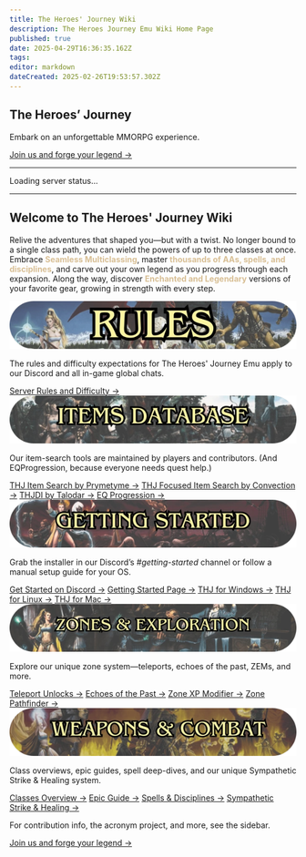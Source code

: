 ```yaml
---
title: The Heroes' Journey Wiki
description: The Heroes Journey Emu Wiki Home Page
published: true
date: 2025-04-29T16:36:35.162Z
tags: 
editor: markdown
dateCreated: 2025-02-26T19:53:57.302Z
---
```


<section class="frontpage-hero">
  <div class="hero-overlay">
    <div class="hero-content">
      <h1>The Heroes’ Journey</h1>
      <p>Embark on an unforgettable MMORPG experience.</p>
      <a href="https://heroesjourneyemu.com" class="cta-button hero-button">Join us and forge your legend →</a>
    </div>
  </div>
</section>

---

<div id="server-status">Loading server status...</div>

---

<section class="wiki-hero-section">
  <div class="wiki-hero-textbox">
    <h1 class="wiki-hero-title"> Welcome to The Heroes' Journey Wiki</h1>
    <p class="wiki-hero-subtitle">
      Relive the adventures that shaped you—but with a twist. No longer bound to a single class path, you can wield the powers of up to three classes at once.
      Embrace <span style="color:#d8bf95"><strong>Seamless Multiclassing</strong></span>, master
      <span style="color:#d8bf95"><strong>thousands of AAs, spells, and disciplines</strong></span>, and carve out your own legend as you progress through each expansion.
      Along the way, discover <span style="color:#d8bf95"><strong>Enchanted and Legendary</strong></span> versions of your favorite gear, growing in strength with every step.
    </p>
  </div>
</section>

<!-- ──────────────────────────────────────────────── -->
<section class="frontpage-section">

  <!-- 1) Rules -->
  <div class="topic-card">
    <img src="/rules_boxart_banner.webp" alt="Rules Banner" class="topic-banner">
    <p class="topic-description">
      The rules and difficulty expectations for The Heroes' Journey Emu apply to our Discord and all in-game global chats.
    </p>
    <div class="topic-cta">
      <a href="/rules" class="cta-button">Server Rules and Difficulty →</a>
    </div>
  </div>

  <!-- 2) Items & Database -->
  <div class="topic-card">
    <img src="/items_boxart_banner.webp" alt="Items Banner" class="topic-banner">
    <p class="topic-description">
      Our item-search tools are maintained by players and contributors. (And EQProgression, because everyone needs quest help.)
    </p>
    <div class="topic-cta">
      <a href="https://info.heroesjourneyemu.com" class="cta-button">THJ Item Search by Prymetyme →</a>
      <a href="https://eqdb.net/" class="cta-button">THJ Focused Item Search by Convection →</a>
      <a href="https://www.thjdi.cc/" class="cta-button">THJDI by Talodar →</a>
      <a href="https://www.eqprogression.com/" class="cta-button">EQ Progression →</a>
    </div>
  </div>

  <!-- 3) Getting Started -->
  <div class="topic-card">
    <img src="/gettingstarted_boxart_banner.webp" alt="Getting Started Banner" class="topic-banner">
    <p class="topic-description">
      Grab the installer in our Discord’s <em>#getting-started</em> channel or follow a manual setup guide for your OS.
    </p>
    <div class="topic-cta">
      <a href="https://discord.com/servers/the-heroes-journey-1204418766318862356" class="cta-button">Get Started on Discord →</a>
      <a href="/getting-started" class="cta-button">Getting Started Page →</a>
      <a href="/getting-started/installation-guide" class="cta-button">THJ for Windows →</a>
      <a href="/getting-started/linux" class="cta-button">THJ for Linux →</a>
      <a href="/getting-started/mac" class="cta-button">THJ for Mac →</a>
    </div>
  </div>

  <!-- 4) Zones -->
  <div class="topic-card">
    <img src="/zones_boxart_banner.webp" alt="Zones Banner" class="topic-banner">
    <p class="topic-description">
      Explore our unique zone system—teleports, echoes of the past, ZEMs, and more.
    </p>
    <div class="topic-cta">
      <a href="/exploration-and-combat/teleport" class="cta-button">Teleport Unlocks →</a>
      <a href="/exploration-and-combat/echo-of-the-past" class="cta-button">Echoes of the Past →</a>
      <a href="/exploration-and-combat/zem" class="cta-button">Zone XP Modifier →</a>
      <a href="/exploration-and-combat/zone-guide" class="cta-button">Zone Pathfinder →</a>
    </div>
  </div>

  <!-- 5) Weapons & Combat -->
  <div class="topic-card">
    <img src="/weapons_box_art.webp" alt="Weapons Banner" class="topic-banner">
    <p class="topic-description">
      Class overviews, epic guides, spell deep-dives, and our unique Sympathetic Strike &amp; Healing system.
    </p>
    <div class="topic-cta">
      <a href="/classes-and-abilities" class="cta-button">Classes Overview →</a>
      <a href="/equipment-guide/epics" class="cta-button">Epic Guide →</a>
      <a href="/classes-and-abilities/spells-and-abilities" class="cta-button">Spells &amp; Disciplines →</a>
      <a href="/equipment-guide/symp-items" class="cta-button">Sympathetic Strike &amp; Healing →</a>
    </div>
  </div>

</section>
<!-- ──────────────────────────────────────────────── -->

<section class="frontbottompage-hero">
  <div class="hero-overlay">
    <div class="hero-content">
      <p>For contribution info, the acronym project, and more, see the sidebar.</p>
      <a href="https://heroesjourneyemu.com" class="cta-button hero-button">Join us and forge your legend →</a>
    </div>
  </div>
</section>

<!-- Google tag (gtag.js) -->
<script async src="https://www.googletagmanager.com/gtag/js?id=G-MVCP8JH19G"></script>
<script>window.dataLayer=window.dataLayer||[];function gtag(){dataLayer.push(arguments);}gtag('js',new Date());gtag('config','G-MVCP8JH19G');</script>
